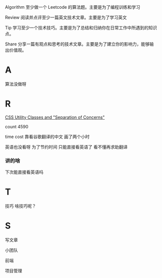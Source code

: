 Algorithm  至少做一个 Leetcode 的算法题。主要是为了编程训练和学习

Review  阅读并点评至少一篇英文技术文章。主要是为了学习英文

Tip 学习至少一个技术技巧。主要是为了总结和归纳你在日常工作中所遇到的知识点。

Share 分享一篇有观点和思考的技术文章。主要是为了建立你的影响力，能够输出价值观。



# A 

算法没做呀



# R

[CSS Utility Classes and "Separation of Concerns"](https://adamwathan.me/css-utility-classes-and-separation-of-concerns/)

count 4590

time cost  靠看谷歌翻译的中文 画了两个小时

英语也没看呀 为了节约时间 只能直接看英语了 看不懂再求助翻译

### 讲的啥





下次能直接看英语吗



# T

技巧 啥技巧呢？



# S

写文章

小团队

前端

项目管理

